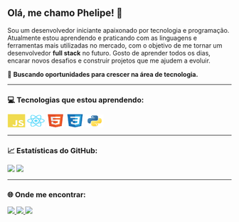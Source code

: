 ## Olá, me chamo Phelipe! 👋

Sou um desenvolvedor iniciante apaixonado por tecnologia e programação. Atualmente estou aprendendo e praticando com as linguagens e ferramentas mais utilizadas no mercado, com o objetivo de me tornar um desenvolvedor **full stack** no futuro. Gosto de aprender todos os dias, encarar novos desafios e construir projetos que me ajudem a evoluir.

🚀 **Buscando oportunidades para crescer na área de tecnologia.**

---

### 💻 Tecnologias que estou aprendendo:

<p align="left">
  <img alt="JavaScript" height="30" width="40" src="https://raw.githubusercontent.com/devicons/devicon/master/icons/javascript/javascript-plain.svg">
  <img alt="React" height="30" width="40" src="https://raw.githubusercontent.com/devicons/devicon/master/icons/react/react-original.svg">
  <img alt="HTML5" height="30" width="40" src="https://raw.githubusercontent.com/devicons/devicon/master/icons/html5/html5-original.svg">
  <img alt="CSS3" height="30" width="40" src="https://raw.githubusercontent.com/devicons/devicon/master/icons/css3/css3-original.svg">
  <img alt="Python" height="30" width="40" src="https://raw.githubusercontent.com/devicons/devicon/master/icons/python/python-original.svg">
</p>

---

### 📈 Estatísticas do GitHub:

<p align="left">
  <img height="180em" src="https://github-readme-stats.vercel.app/api?username=phelipe-oliveira04&show_icons=true&theme=dracula&include_all_commits=true&count_private=true"/>
  <img height="180em" src="https://github-readme-stats.vercel.app/api/top-langs/?username=phelipe-oliveira04&layout=compact&theme=dracula"/>
</p>

---

### 🌐 Onde me encontrar:

<p align="left">
  <a href="https://www.instagram.com/eu_lipe567?igsh=MWNsbXViaWoyZTgzcA" target="_blank">
    <img src="https://img.shields.io/badge/-Instagram-%23E4405F?style=for-the-badge&logo=instagram&logoColor=white">
  </a> 
  <a href="mailto:phelipeleandro4@gmail.com" target="_blank">
    <img src="https://img.shields.io/badge/-Gmail-%23333?style=for-the-badge&logo=gmail&logoColor=white">
  </a>
  <a href="https://www.linkedin.com/in/phelipe-leandro-alves-oliveira-60322a287" target="_blank">
    <img src="https://img.shields.io/badge/-LinkedIn-%230077B5?style=for-the-badge&logo=linkedin&logoColor=white">
  </a> 
</p>
